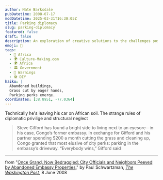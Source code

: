 ```yaml
---
author: Nate Barksdale
pubDatetime: 2008-07-17
modDatetime: 2025-03-31T16:30:05Z
title: Parking diplomacy
slug: parking-diplomacy
featured: false
draft: false
description: An exploration of creative solutions to the challenges posed by neglected embassy properties.
emoji: 🚗
tags:
  - 🦁 Africa
  - 🌍 Culture-Making.com
  - 🌍 Africa
  - 🏛️ Government
  - 🚨 Warnings
  - 🛠️ DIY
haiku: |
  Abandoned buildings,  
  Grass cut by eager hands,  
  Parking perks emerge.
coordinates: [38.8951, -77.0364]
---
```


Technically he's leaving his car on African soil. The strange rules of diplomatic privilige and structural neglect

> Steve Gifford has found a bright side to living next to an eyesore—in his case, Congo’s former embassy. In exchange for Gifford and his partner spending $200 a month cutting the grass and cleaning up, Congo granted that most elusive of city perks: parking in the embassy’s driveway. “Everybody wins,” Gifford said

---

from "[Once Grand, Now Bedraggled: City Officials and Neighbors Peeved by Abandoned Embassy Properties](https://www.google.com/search?q=%22Once%20Grand%2C%20Now%20Bedraggled%3A%20City%20Officials%20and%20Neighbors%20Peeved%20by%20Abandoned%20Embassy%20Properties%22%20washingtonpost.com)," by Paul Schwartzman, [_The Washington Post_](http://web.archive.org/web/20250210152953/https://www.washingtonpost.com/), 8 June 2008
